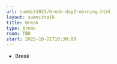 ```yaml
---
url: summit2025/break-day2-morning.html
layout: summittalk
title: Break
type: break
room: TBD
start: 2025-10-21T10:30:00
---
```


<div class="font-google font-medium">

* Break

</div>